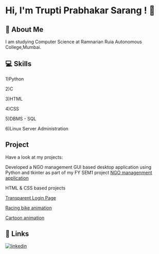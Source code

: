 
# Hi, I'm Trupti Prabhakar Sarang ! 👋




## 🚀 About Me
I am studying Computer Science at Ramnarian Ruia Autonomous College,Mumbai.



## 💻 Skills

1)Python

2)C

3)HTML 

4)CSS

5)DBMS - SQL

6)Linux Server Administration

## Project 
Have a look at my projects:

Developed a NGO management GUI based desktop application using Python and tkinter
as part of my FY SEM1 project 
[NGO managenment application](https://github.com/truptisarang/NGO-management.git)

HTML & CSS based projects

[Transparent Login Page](https://github.com/truptisarang/Login-Page-HTML-CSS.git)

[Racing bike animation](https://github.com/truptisarang/html-css-racing-bike-animation.git)

[Cartoon animation](https://github.com/truptisarang/HTML-CSS-cartoon-animation-.git)


## 🔗 Links

[![linkedin](https://img.shields.io/badge/linkedin-0A66C2?style=for-the-badge&logo=linkedin&logoColor=white)](https://www.linkedin.com/in/trupti-sarang-138240248)



